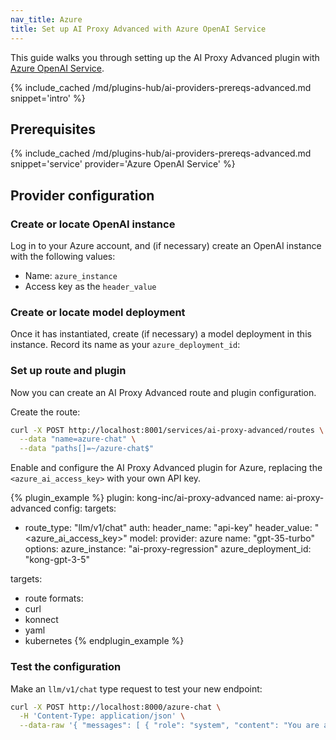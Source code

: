 ```yaml
---
nav_title: Azure
title: Set up AI Proxy Advanced with Azure OpenAI Service
---
```


This guide walks you through setting up the AI Proxy Advanced plugin with [Azure OpenAI Service](https://azure.microsoft.com/en-us/products/ai-services/openai-service).

{% include_cached /md/plugins-hub/ai-providers-prereqs-advanced.md snippet='intro' %}

## Prerequisites

{% include_cached /md/plugins-hub/ai-providers-prereqs-advanced.md snippet='service' provider='Azure OpenAI Service' %}

## Provider configuration

### Create or locate OpenAI instance

Log in to your Azure account, and (if necessary) create an OpenAI instance with the following values: 

* Name: `azure_instance`
* Access key as the `header_value`


### Create or locate model deployment

Once it has instantiated, create (if necessary) a model deployment in this instance. 
Record its name as your `azure_deployment_id`:

### Set up route and plugin

Now you can create an AI Proxy Advanced route and plugin configuration.

Create the route:

```bash
curl -X POST http://localhost:8001/services/ai-proxy-advanced/routes \
  --data "name=azure-chat" \
  --data "paths[]=~/azure-chat$"
```

Enable and configure the AI Proxy Advanced plugin for Azure, replacing the `<azure_ai_access_key>` with your own API key.

<!--vale off-->
{% plugin_example %}
plugin: kong-inc/ai-proxy-advanced
name: ai-proxy-advanced
config:
  targets:
  - route_type: "llm/v1/chat"
    auth:
      header_name: "api-key"
      header_value: "<azure_ai_access_key>"
    model:
      provider: azure
      name: "gpt-35-turbo"
      options:
        azure_instance: "ai-proxy-regression"
        azure_deployment_id: "kong-gpt-3-5"

targets:
  - route
formats:
  - curl
  - konnect
  - yaml
  - kubernetes
{% endplugin_example %}
<!--vale on-->

### Test the configuration

Make an `llm/v1/chat` type request to test your new endpoint:

```bash
curl -X POST http://localhost:8000/azure-chat \
  -H 'Content-Type: application/json' \
  --data-raw '{ "messages": [ { "role": "system", "content": "You are a mathematician" }, { "role": "user", "content": "What is 1+1?"} ] }'
```
